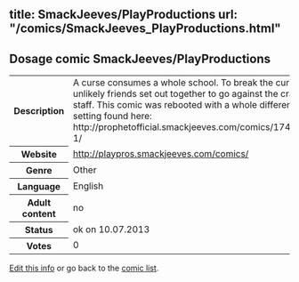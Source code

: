 title: SmackJeeves/PlayProductions
url: "/comics/SmackJeeves_PlayProductions.html"
---
Dosage comic SmackJeeves/PlayProductions
-----------------------------------------

<p id="msg"></p>
<script type="text/javascript">
if (window.location.search === '?edit_info_mail=sent_ok') {
  var elem = document.getElementById("msg");
  elem.innerHTML = 'Edited information sucessfully sent for review, which is usually done daily. Thanks!';
  elem.className = 'ok';
}
</script>
<table class="comicinfo">
<tr>
<th>Description</th><td>A curse consumes a whole school. To break the curse a group of unlikely friends set out together to go against the crazy school staff. This comic was rebooted with a whole different story and setting found here: http://prophetofficial.smackjeeves.com/comics/1743932/volume-1/</td>
</tr>
<tr>
<th>Website</th><td><a href="http://playpros.smackjeeves.com/comics/">http://playpros.smackjeeves.com/comics/</a></td>
</tr>
<tr>
<th>Genre</th><td>Other</td>
</tr>
<tr>
<th>Language</th><td>English</td>
</tr>
<tr>
<th>Adult content</th><td>no</td>
</tr>
<tr>
<th>Status</th><td>ok on 10.07.2013</td>
</tr>
<tr>
<th>Votes</th><td>0</td>
</tr>
</table>

[Edit this info](SmackJeeves_PlayProductions_edit.html) or go back to the [comic list](../comic-index.html).
